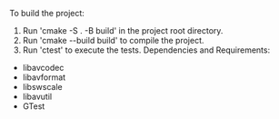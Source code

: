 To build the project:
1. Run 'cmake -S . -B build' in the project root directory.
2. Run 'cmake --build build' to compile the project.
3. Run 'ctest' to execute the tests.
Dependencies and Requirements:
- libavcodec
- libavformat
- libswscale
- libavutil
- GTest
